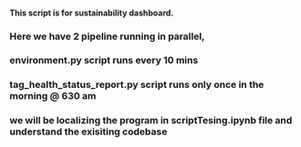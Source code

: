 #### This script is for sustainability dashboard.
### Here we have 2 pipeline running in parallel,
### environment.py script runs every 10 mins
### tag_health_status_report.py script runs only once in the morning @ 630 am
### we will be localizing the program in scriptTesing.ipynb file and understand the exisiting codebase